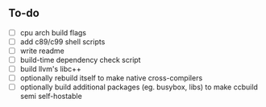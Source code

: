 ## To-do
- [ ] cpu arch build flags
- [ ] add c89/c99 shell scripts
- [ ] write readme
- [ ] build-time dependency check script
- [ ] build llvm's libc++
- [ ] optionally rebuild itself to make native cross-compilers
- [ ] optionally build additional packages (eg. busybox, libs) to make ccbuild semi self-hostable
